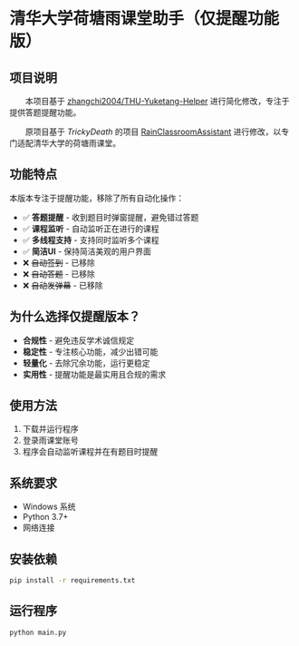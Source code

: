 # 清华大学荷塘雨课堂助手（仅提醒功能版）

## 项目说明
&emsp;&emsp;本项目基于 [zhangchi2004/THU-Yuketang-Helper](https://github.com/zhangchi2004/THU-Yuketang-Helper) 进行简化修改，专注于提供答题提醒功能。

&emsp;&emsp;原项目基于 *TrickyDeath* 的项目 [RainClassroomAssistant](https://github.com/TrickyDeath/RainClassroomAssitant) 进行修改，以专门适配清华大学的荷塘雨课堂。

## 功能特点
本版本专注于提醒功能，移除了所有自动化操作：

 - ✅ **答题提醒** - 收到题目时弹窗提醒，避免错过答题
 - ✅ **课程监听** - 自动监听正在进行的课程
 - ✅ **多线程支持** - 支持同时监听多个课程
 - ✅ **简洁UI** - 保持简洁美观的用户界面
 - ❌ ~~自动签到~~ - 已移除
 - ❌ ~~自动答题~~ - 已移除  
 - ❌ ~~自动发弹幕~~ - 已移除

## 为什么选择仅提醒版本？
- **合规性** - 避免违反学术诚信规定
- **稳定性** - 专注核心功能，减少出错可能
- **轻量化** - 去除冗余功能，运行更稳定
- **实用性** - 提醒功能是最实用且合规的需求

## 使用方法
1. 下载并运行程序
2. 登录雨课堂账号
3. 程序会自动监听课程并在有题目时提醒

## 系统要求
- Windows 系统
- Python 3.7+
- 网络连接

## 安装依赖
```bash
pip install -r requirements.txt
```

## 运行程序
```bash
python main.py
```